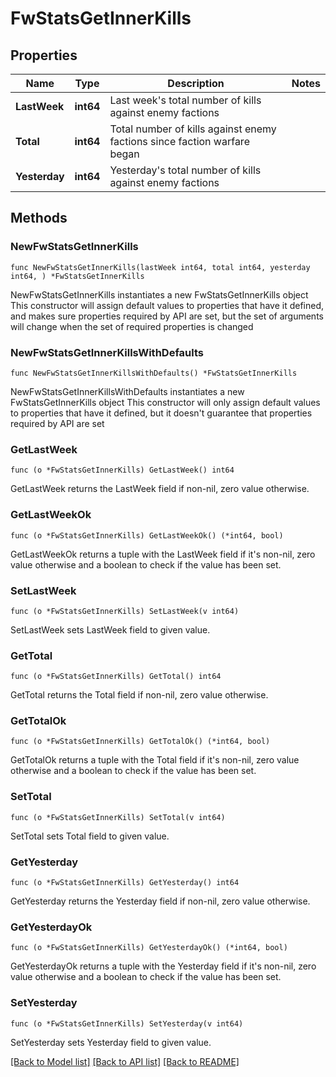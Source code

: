 # FwStatsGetInnerKills

## Properties

Name | Type | Description | Notes
------------ | ------------- | ------------- | -------------
**LastWeek** | **int64** | Last week&#39;s total number of kills against enemy factions | 
**Total** | **int64** | Total number of kills against enemy factions since faction warfare began | 
**Yesterday** | **int64** | Yesterday&#39;s total number of kills against enemy factions | 

## Methods

### NewFwStatsGetInnerKills

`func NewFwStatsGetInnerKills(lastWeek int64, total int64, yesterday int64, ) *FwStatsGetInnerKills`

NewFwStatsGetInnerKills instantiates a new FwStatsGetInnerKills object
This constructor will assign default values to properties that have it defined,
and makes sure properties required by API are set, but the set of arguments
will change when the set of required properties is changed

### NewFwStatsGetInnerKillsWithDefaults

`func NewFwStatsGetInnerKillsWithDefaults() *FwStatsGetInnerKills`

NewFwStatsGetInnerKillsWithDefaults instantiates a new FwStatsGetInnerKills object
This constructor will only assign default values to properties that have it defined,
but it doesn't guarantee that properties required by API are set

### GetLastWeek

`func (o *FwStatsGetInnerKills) GetLastWeek() int64`

GetLastWeek returns the LastWeek field if non-nil, zero value otherwise.

### GetLastWeekOk

`func (o *FwStatsGetInnerKills) GetLastWeekOk() (*int64, bool)`

GetLastWeekOk returns a tuple with the LastWeek field if it's non-nil, zero value otherwise
and a boolean to check if the value has been set.

### SetLastWeek

`func (o *FwStatsGetInnerKills) SetLastWeek(v int64)`

SetLastWeek sets LastWeek field to given value.


### GetTotal

`func (o *FwStatsGetInnerKills) GetTotal() int64`

GetTotal returns the Total field if non-nil, zero value otherwise.

### GetTotalOk

`func (o *FwStatsGetInnerKills) GetTotalOk() (*int64, bool)`

GetTotalOk returns a tuple with the Total field if it's non-nil, zero value otherwise
and a boolean to check if the value has been set.

### SetTotal

`func (o *FwStatsGetInnerKills) SetTotal(v int64)`

SetTotal sets Total field to given value.


### GetYesterday

`func (o *FwStatsGetInnerKills) GetYesterday() int64`

GetYesterday returns the Yesterday field if non-nil, zero value otherwise.

### GetYesterdayOk

`func (o *FwStatsGetInnerKills) GetYesterdayOk() (*int64, bool)`

GetYesterdayOk returns a tuple with the Yesterday field if it's non-nil, zero value otherwise
and a boolean to check if the value has been set.

### SetYesterday

`func (o *FwStatsGetInnerKills) SetYesterday(v int64)`

SetYesterday sets Yesterday field to given value.



[[Back to Model list]](../README.md#documentation-for-models) [[Back to API list]](../README.md#documentation-for-api-endpoints) [[Back to README]](../README.md)



